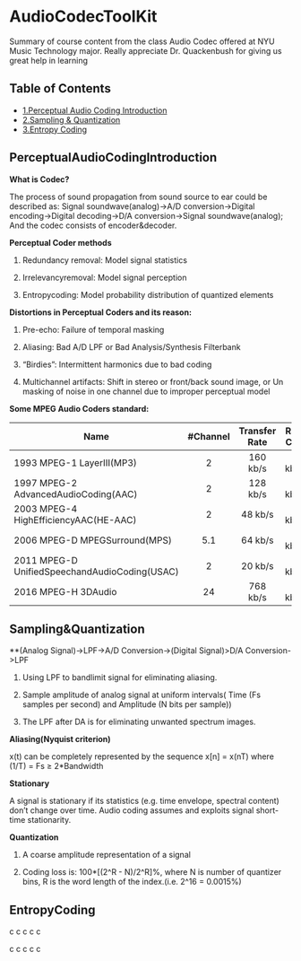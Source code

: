 # AudioCodecToolKit

Summary of course content from the class Audio Codec offered at NYU Music Technology major. Really appreciate Dr. Quackenbush for giving us great help in learning
## Table of Contents

- [1.Perceptual Audio Coding Introduction](#PerceptualAudioCodingIntroduction)
- [2.Sampling & Quantization](#Sampling&Quantization)
- [3.Entropy Coding](#EntropyCoding)

## PerceptualAudioCodingIntroduction

**What is Codec?**

The process of sound propagation from sound source to ear could be described as: Signal soundwave(analog)->A/D conversion->Digital encoding->Digital decoding->D/A conversion->Signal soundwave(analog); And the codec consists of encoder&decoder.

**Perceptual Coder methods**

1. Redundancy removal:  Model signal statistics

2. Irrelevancyremoval:  Model signal perception

3. Entropycoding:  Model probability distribution of quantized elements

**Distortions in Perceptual Coders and its reason:**

1. Pre-echo: Failure of temporal masking

2. Aliasing: Bad A/D LPF or Bad Analysis/Synthesis Filterbank

3. “Birdies”: Intermittent harmonics due to bad coding

4. Multichannel artifacts: Shift in stereo or front/back sound image, or Un masking of noise in one channel due to improper perceptual model

**Some MPEG Audio Coders standard:**

| Name      | #Channel    | Transfer Rate    | Rate Per Channel    |
| ---------- | :-----------:  | :-----------: | :-----------: |
| 1993 MPEG-1 LayerIII(MP3)    | 2     | 160 kb/s     | 80 kb/s/chn     |
| 1997 MPEG-2 AdvancedAudioCoding(AAC)     | 2     | 128 kb/s     | 64 kb/s/chn     |
| 2003 MPEG-4 HighEfficiencyAAC(HE-AAC)     | 2     | 48 kb/s     | 24 kb/s/chn     |
| 2006 MPEG-D MPEGSurround(MPS)     | 5.1     | 64 kb/s     | 13 kb/s/chn     |
| 2011 MPEG-D UnifiedSpeechandAudioCoding(USAC)     | 2     | 20 kb/s     | 10 kb/s/chn     |
| 2016 MPEG-H 3DAudio     | 24     | 768 kb/s     | 32 kb/s/chn     |

## Sampling&Quantization

**(Analog Signal)->LPF->A/D Conversion->(Digital Signal)>D/A Conversion->LPF

1. Using LPF to bandlimit signal for eliminating aliasing.

2. Sample amplitude of analog signal at uniform intervals( Time (Fs samples per second) and Amplitude (N bits per sample))

3. The LPF after DA is for eliminating unwanted spectrum images.

**Aliasing(Nyquist criterion)**

x(t) can be completely represented by the sequence x[n] = x(nT) where (1/T) = Fs ≥ 2*Bandwidth

**Stationary**

A signal is stationary if its statistics (e.g. time envelope, spectral content) don’t change over time. Audio coding assumes and exploits signal short-time stationarity.

**Quantization**

1. A coarse amplitude representation of a signal

2. Coding loss is: 100*[(2^R - N)/2^R]%, where N is number of quantizer bins, R is the word length of the index.(i.e. 2^16 = 0.0015%)

## EntropyCoding

c
c
c
c
c

c
c
c
c
c
